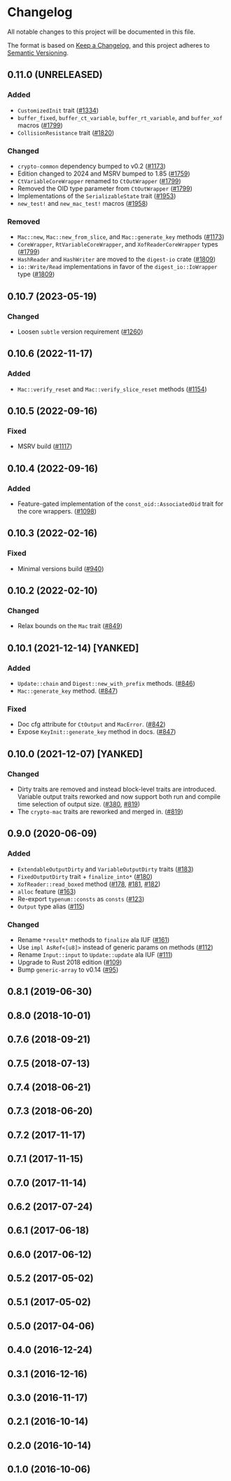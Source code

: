 # Changelog

All notable changes to this project will be documented in this file.

The format is based on [Keep a Changelog](https://keepachangelog.com/en/1.0.0/),
and this project adheres to [Semantic Versioning](https://semver.org/spec/v2.0.0.html).

## 0.11.0 (UNRELEASED)
### Added
- `CustomizedInit` trait ([#1334])
- `buffer_fixed`, `buffer_ct_variable`, `buffer_rt_variable`, and `buffer_xof` macros ([#1799])
- `CollisionResistance` trait ([#1820])

### Changed
- `crypto-common` dependency bumped to v0.2 ([#1173])
- Edition changed to 2024 and MSRV bumped to 1.85 ([#1759])
- `CtVariableCoreWrapper` renamed to `CtOutWrapper` ([#1799])
- Removed the OID type parameter from `CtOutWrapper` ([#1799])
- Implementations of the `SerializableState` trait ([#1953])
- `new_test!` and `new_mac_test!` macros ([#1958])

### Removed
- `Mac::new`, `Mac::new_from_slice`, and `Mac::generate_key` methods ([#1173])
- `CoreWrapper`, `RtVariableCoreWrapper`, and `XofReaderCoreWrapper` types ([#1799])
- `HashReader` and `HashWriter` are moved to the `digest-io` crate ([#1809])
- `io::Write/Read` implementations in favor of the `digest_io::IoWrapper` type ([#1809])

[#1173]: https://github.com/RustCrypto/traits/pull/1173
[#1334]: https://github.com/RustCrypto/traits/pull/1334
[#1759]: https://github.com/RustCrypto/traits/pull/1759
[#1799]: https://github.com/RustCrypto/traits/pull/1799
[#1809]: https://github.com/RustCrypto/traits/pull/1809
[#1820]: https://github.com/RustCrypto/traits/pull/1820
[#1953]: https://github.com/RustCrypto/traits/pull/1953
[#1958]: https://github.com/RustCrypto/traits/pull/1958

## 0.10.7 (2023-05-19)
### Changed
- Loosen `subtle` version requirement ([#1260])

[#1260]: https://github.com/RustCrypto/traits/pull/1260

## 0.10.6 (2022-11-17)
### Added
- `Mac::verify_reset` and `Mac::verify_slice_reset` methods ([#1154])

[#1154]: https://github.com/RustCrypto/traits/pull/1154

## 0.10.5 (2022-09-16)
### Fixed 
- MSRV build ([#1117])

[#1117]: https://github.com/RustCrypto/traits/pull/1117

## 0.10.4 (2022-09-16)
### Added
- Feature-gated implementation of the `const_oid::AssociatedOid` trait
for the core wrappers. ([#1098])

[#1098]: https://github.com/RustCrypto/traits/pull/1098

## 0.10.3 (2022-02-16)
### Fixed
- Minimal versions build ([#940])

[#940]: https://github.com/RustCrypto/traits/pull/940

## 0.10.2 (2022-02-10)
### Changed
- Relax bounds on the `Mac` trait ([#849])

[#849]: https://github.com/RustCrypto/traits/pull/849

## 0.10.1 (2021-12-14) [YANKED]
### Added
- `Update::chain` and `Digest::new_with_prefix` methods. ([#846])
- `Mac::generate_key` method. ([#847])

### Fixed
- Doc cfg attribute for `CtOutput` and `MacError`. ([#842])
- Expose `KeyInit::generate_key` method in docs. ([#847])

[#842]: https://github.com/RustCrypto/traits/pull/842
[#846]: https://github.com/RustCrypto/traits/pull/846
[#847]: https://github.com/RustCrypto/traits/pull/847

## 0.10.0 (2021-12-07) [YANKED]
### Changed
- Dirty traits are removed and instead block-level traits are introduced.
Variable output traits reworked and now support both run and compile time selection of output size. ([#380], [#819])
- The `crypto-mac` traits are reworked and merged in. ([#819])

[#819]: https://github.com/RustCrypto/traits/pull/819
[#380]: https://github.com/RustCrypto/traits/pull/380

## 0.9.0 (2020-06-09)
### Added
- `ExtendableOutputDirty` and `VariableOutputDirty` traits ([#183])
- `FixedOutputDirty` trait + `finalize_into*` ([#180])
- `XofReader::read_boxed` method ([#178], [#181], [#182])
- `alloc` feature ([#163])
- Re-export `typenum::consts` as `consts` ([#123])
- `Output` type alias ([#115])

### Changed
- Rename `*result*` methods to `finalize` ala IUF ([#161])
- Use `impl AsRef<[u8]>` instead of generic params on methods ([#112])
- Rename `Input::input` to `Update::update` ala IUF ([#111])
- Upgrade to Rust 2018 edition ([#109])
- Bump `generic-array` to v0.14 ([#95])

[#183]: https://github.com/RustCrypto/traits/pull/183
[#181]: https://github.com/RustCrypto/traits/pull/181
[#182]: https://github.com/RustCrypto/traits/pull/182
[#180]: https://github.com/RustCrypto/traits/pull/180
[#178]: https://github.com/RustCrypto/traits/pull/178
[#163]: https://github.com/RustCrypto/traits/pull/163
[#161]: https://github.com/RustCrypto/traits/pull/161
[#123]: https://github.com/RustCrypto/traits/pull/123
[#115]: https://github.com/RustCrypto/traits/pull/115
[#111]: https://github.com/RustCrypto/traits/pull/111
[#112]: https://github.com/RustCrypto/traits/pull/112
[#109]: https://github.com/RustCrypto/traits/pull/109
[#95]: https://github.com/RustCrypto/traits/pull/95

## 0.8.1 (2019-06-30)

## 0.8.0 (2018-10-01)

## 0.7.6 (2018-09-21)

## 0.7.5 (2018-07-13)

## 0.7.4 (2018-06-21)

## 0.7.3 (2018-06-20)

## 0.7.2 (2017-11-17)

## 0.7.1 (2017-11-15)

## 0.7.0 (2017-11-14)

## 0.6.2 (2017-07-24)

## 0.6.1 (2017-06-18)

## 0.6.0 (2017-06-12)

## 0.5.2 (2017-05-02)

## 0.5.1 (2017-05-02)

## 0.5.0 (2017-04-06)

## 0.4.0 (2016-12-24)

## 0.3.1 (2016-12-16)

## 0.3.0 (2016-11-17)

## 0.2.1 (2016-10-14)

## 0.2.0 (2016-10-14)

## 0.1.0 (2016-10-06)
